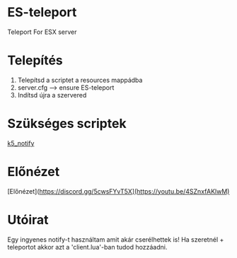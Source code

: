 # ES-teleport
Teleport For ESX server



# Telepítés
1. Telepítsd a scriptet a resources mappádba
2. server.cfg --> ensure ES-teleport
3. Indítsd újra a szervered

# Szükséges scriptek
[k5_notify](https://github.com/kac5a/k5_notify/)

# Előnézet
[Előnézet](https://discord.gg/5cwsFYvT5X](https://youtu.be/4SZnxfAKlwM)

# Utóirat
Egy ingyenes notify-t használtam amit akár cserélhettek is! Ha szeretnél + teleportot akkor azt a 'client.lua'-ban tudod hozzáadni.
